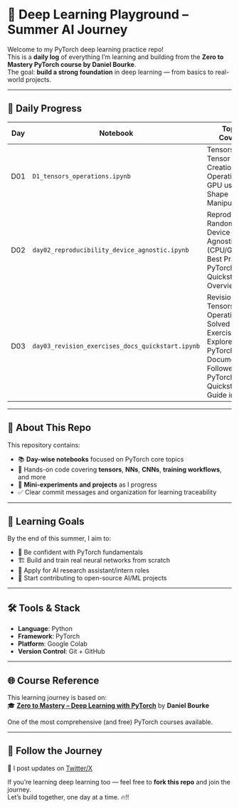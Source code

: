 # 🧠 Deep Learning Playground – Summer AI Journey

Welcome to my PyTorch deep learning practice repo!  
This is a **daily log** of everything I’m learning and building from the **Zero to Mastery PyTorch course by Daniel Bourke**.  
The goal: **build a strong foundation** in deep learning — from basics to real-world projects.

---

## 📅 Daily Progress

| Day | Notebook                                         | Topics Covered                                                                                                                  |
| --- | ------------------------------------------------ | ------------------------------------------------------------------------------------------------------------------------------- |
| D01 | `D1_tensors_operations.ipynb`                    | Tensors, Tensor Creation, Operations, GPU usage, Shape Manipulation                                                             |
| D02 | `day02_reproducibility_device_agnostic.ipynb`    | Reproducibility, Random Seeds, Device-Agnostic Code (CPU/GPU), Best Practices, PyTorch Docs, Quickstart Overview                |
| D03 | `day03_revision_exercises_docs_quickstart.ipynb` | Revision of Tensors & Operations, Solved Exercises, Explored PyTorch Documentation, Followed PyTorch Quickstart Guide in detail |

---

## 📘 About This Repo

This repository contains:

- 📚 **Day-wise notebooks** focused on PyTorch core topics
- 🔢 Hands-on code covering **tensors**, **NNs**, **CNNs**, **training workflows**, and more
- 🧪 **Mini-experiments and projects** as I progress
- ✅ Clear commit messages and organization for learning traceability

---

## 🎯 Learning Goals

By the end of this summer, I aim to:

- 🧠 Be confident with PyTorch fundamentals  
- 🏗️ Build and train real neural networks from scratch  
- 🔬 Apply for AI research assistant/intern roles  
- 🌱 Start contributing to open-source AI/ML projects

---

## 🛠️ Tools & Stack

- **Language**: Python  
- **Framework**: PyTorch  
- **Platform**: Google Colab  
- **Version Control**: Git + GitHub  

---

## 🌐 Course Reference

This learning journey is based on:  
🎓 [**Zero to Mastery – Deep Learning with PyTorch**](https://www.youtube.com/watch?v=ypd3aH6dY9s) by **Daniel Bourke**

One of the most comprehensive (and free) PyTorch courses available.

---

## 🚀 Follow the Journey

📌 I post updates on [Twitter/X](https://x.com/ImDT29)

If you’re learning deep learning too — feel free to **fork this repo** and join the journey.  
Let’s build together, one day at a time. 🔥!!
